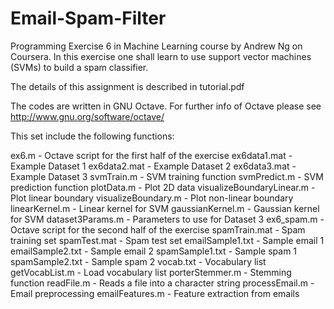 # Email-Spam-Filter

Programming Exercise 6 in Machine Learning course by Andrew Ng on Coursera. In this exercise one shall learn to use support vector machines (SVMs) to build a spam classifier.

The details of this assignment is described in tutorial.pdf

The codes are written in GNU Octave. For further info of Octave please see http://www.gnu.org/software/octave/

This set include the following functions:

ex6.m - Octave script for the first half of the exercise
ex6data1.mat - Example Dataset 1
ex6data2.mat - Example Dataset 2
ex6data3.mat - Example Dataset 3
svmTrain.m - SVM training function
svmPredict.m - SVM prediction function
plotData.m - Plot 2D data
visualizeBoundaryLinear.m - Plot linear boundary
visualizeBoundary.m - Plot non-linear boundary
linearKernel.m - Linear kernel for SVM
gaussianKernel.m - Gaussian kernel for SVM
dataset3Params.m - Parameters to use for Dataset 3 
ex6_spam.m - Octave script for the second half of the exercise
spamTrain.mat - Spam training set
spamTest.mat - Spam test set 
emailSample1.txt - Sample email 1
emailSample2.txt - Sample email 2
spamSample1.txt - Sample spam 1
spamSample2.txt - Sample spam 2
vocab.txt - Vocabulary list
getVocabList.m - Load vocabulary list
porterStemmer.m - Stemming function
readFile.m - Reads a file into a character string
processEmail.m - Email preprocessing
emailFeatures.m - Feature extraction from emails
